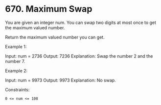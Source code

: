 # 670. Maximum Swap

You are given an integer num. You can swap two digits at most once to get the maximum valued number.

Return the maximum valued number you can get.



Example 1:

Input: num = 2736
Output: 7236
Explanation: Swap the number 2 and the number 7.

Example 2:

Input: num = 9973
Output: 9973
Explanation: No swap.



Constraints:

    0 <= num <= 108
